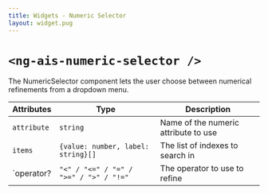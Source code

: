 ```yaml
---
title: Widgets - Numeric Selector
layout: widget.pug
---
```


# `<ng-ais-numeric-selector />`

The NumericSelector component lets the user choose between numerical refinements from a dropdown menu.

| Attributes  | Type                                   | Description
| -           | -                                      | -
| `attribute` | `string`                               | Name of the numeric attribute to use
| `items`     | `{value: number, label: string}[]`     | The list of indexes to search in
| `operator?  | `"<" / "<=" / "=" / ">=" / ">" / "!="` | The operator to use to refine
